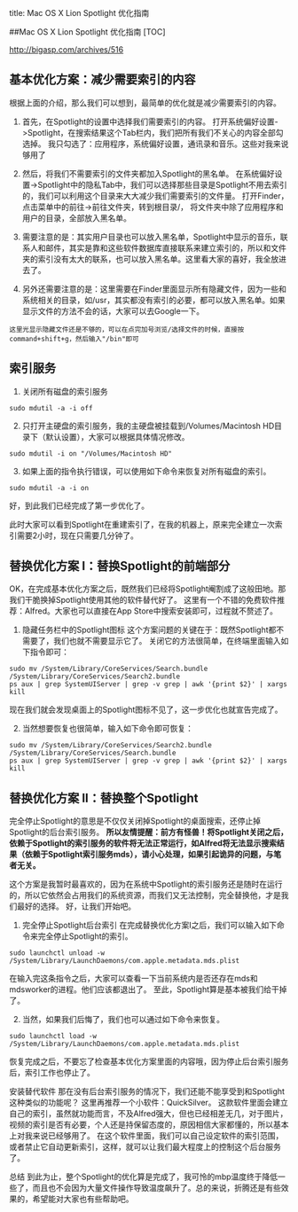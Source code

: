 title: Mac OS X Lion Spotlight 优化指南

##Mac OS X Lion Spotlight 优化指南
[TOC]

http://bigasp.com/archives/516

## 基本优化方案：减少需要索引的内容
根据上面的介绍，那么我们可以想到，最简单的优化就是减少需要索引的内容。

1. 首先，在Spotlight的设置中选择我们需要索引的内容。
打开系统偏好设置->Spotlight，在搜索结果这个Tab栏内，我们把所有我们不关心的内容全部勾选掉。
我只勾选了：应用程序，系统偏好设置，通讯录和音乐。这些对我来说够用了

2. 然后，将我们不需要索引的文件夹都加入Spotlight的黑名单。
在系统偏好设置->Spotlight中的隐私Tab中，我们可以选择那些目录是Spotlight不用去索引的，我们可以利用这个目录来大大减少我们需要索引的文件量。
打开Finder，点击菜单中的前往->前往文件夹，转到根目录/， 将文件夹中除了应用程序和用户的目录，全部放入黑名单。

3. 需要注意的是：其实用户目录也可以放入黑名单，Spotlight中显示的音乐，联系人和邮件，其实是靠和这些软件数据库直接联系来建立索引的，所以和文件夹的索引没有太大的联系，也可以放入黑名单。这里看大家的喜好，我全放进去了。

4. 另外还需要注意的是：这里需要在Finder里面显示所有隐藏文件，因为一些和系统相关的目录，如/usr，其实都没有索引的必要，都可以放入黑名单。如果显示文件的方法不会的话，大家可以去Google一下。
```
这里光显示隐藏文件还是不够的，可以在点完加号浏览/选择文件的时候，直接按command+shift+g，然后输入"/bin"即可
```

## 索引服务
1. 关闭所有磁盘的索引服务
```
sudo mdutil -a -i off
```
2. 只打开主硬盘的索引服务，我的主硬盘被挂载到/Volumes/Macintosh HD目录下（默认设置），大家可以根据具体情况修改。
```
sudo mdutil -i on "/Volumes/Macintosh HD"
```
3. 如果上面的指令执行错误，可以使用如下命令来恢复对所有磁盘的索引。
```
sudo mdutil -a -i on
```
好，到此我们已经完成了第一步优化了。

此时大家可以看到Spotlight在重建索引了，在我的机器上，原来完全建立一次索引需要2小时，现在只需要几分钟了。

## 替换优化方案 I：替换Spotlight的前端部分
OK，在完成基本优化方案之后，既然我们已经将Spotlight阉割成了这般田地。那我们干脆换掉Spotlight使用其他的软件替代好了。
这里有一个不错的免费软件推荐：Alfred。大家也可以直接在App Store中搜索安装即可，过程就不赘述了。

1. 隐藏任务栏中的Spotlight图标
这个方案问题的关键在于：既然Spotlight都不需要了，我们也就不需要显示它了。
关闭它的方法很简单，在终端里面输入如下指令即可：
```
sudo mv /System/Library/CoreServices/Search.bundle /System/Library/CoreServices/Search2.bundle
ps aux | grep SystemUIServer | grep -v grep | awk '{print $2}' | xargs kill
```
现在我们就会发现桌面上的Spotlight图标不见了，这一步优化也就宣告完成了。

2. 当然想要恢复也很简单，输入如下命令即可恢复：
```
sudo mv /System/Library/CoreServices/Search2.bundle /System/Library/CoreServices/Search.bundle
ps aux | grep SystemUIServer | grep -v grep | awk '{print $2}' | xargs kill
```

## 替换优化方案 II：替换整个Spotlight
完全停止Spotlight的意思是不仅仅关闭掉Spotlight的桌面搜索，还停止掉Spotlight的后台索引服务。
**所以友情提醒：前方有怪兽！将Spotlight关闭之后，依赖于Spotlight的索引服务的软件将无法正常运行，如Alfred将无法显示搜索结果（依赖于Spotlight索引服务mds），请小心处理，如果引起诡异的问题，与笔者无关。**

这个方案是我暂时最喜欢的，因为在系统中Spotlight的索引服务还是随时在运行的，所以它依然会占用我们的系统资源，而我们又无法控制，完全替换他，才是我们最好的选择。
好，让我们开始吧。

1. 完全停止Spotlight后台索引
在完成替换优化方案I之后，我们可以输入如下命令来完全停止Spotlight的索引。
```
sudo launchctl unload -w /System/Library/LaunchDaemons/com.apple.metadata.mds.plist
```
在输入完这条指令之后，大家可以查看一下当前系统内是否还存在mds和mdsworker的进程。他们应该都退出了。
至此，Spotlight算是基本被我们给干掉了。

2. 当然，如果我们后悔了，我们也可以通过如下命令来恢复。
```
sudo launchctl load -w /System/Library/LaunchDaemons/com.apple.metadata.mds.plist
```
恢复完成之后，不要忘了检查基本优化方案里面的内容哦，因为停止后台索引服务后，索引工作也停止了。

安装替代软件
那在没有后台索引服务的情况下，我们还能不能享受到和Spotlight这种类似的功能呢？
这里再推荐一个小软件：QuickSilver。
这款软件里面会建立自己的索引，虽然就功能而言，不及Alfred强大，但也已经相差无几，对于图片，视频的索引是否有必要，个人还是持保留态度的，原因相信大家都懂的，所以基本上对我来说已经够用了。
在这个软件里面，我们可以自己设定软件的索引范围，或者禁止它自动更新索引，这样，就可以让我们最大程度上的控制这个后台服务了。

总结
到此为止，整个Spotlight的优化算是完成了，我可怜的mbp温度终于降低一些了，而且也不会因为大量文件操作导致温度飙升了。总的来说，折腾还是有些效果的，希望能对大家也有些帮助吧。

